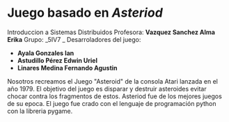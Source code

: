 # Juego basado en  *Asteriod*

Introduccion a Sistemas Distribuidos
Profesora: **Vazquez Sanchez Alma Erika**
 Grupo: _5IV7 _
Desarroladores del juego:

- **Ayala Gonzales Ian**
- **Astudillo Pérez Edwin Uriel**
- **Linares Medina Fernando Agustin**

Nosotros recreamos el Juego "Asteroid" de la consola Atari lanzada en el año 1979. 
El objetivo del juego es disparar y destruir asteroides evitar chocar contra los fragmentos de estos. 
Asteriod fue de los mejores juegos de su epoca. 
El juego fue crado con el lenguaje de programación python con la libreria pygame.
